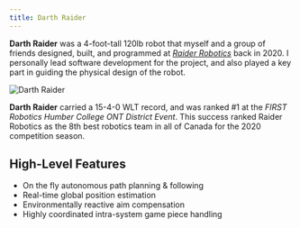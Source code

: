 ```yaml
---
title: Darth Raider
---
```


**Darth Raider** was a 4-foot-tall 120lb robot that myself and a group of friends designed, built, and programmed at [*Raider Robotics*](https://raiderrobotics.org/?utm_source=ewpratten.com) back in 2020. I personally lead software development for the project, and also played a key part in guiding the physical design of the robot.

<img src="/images/projects/darthraider.png" alt="Darth Raider" style="max-width:400px;">

**Darth Raider** carried a 15-4-0 WLT record, and was ranked #1 at the *FIRST Robotics Humber College ONT District Event*. This success ranked Raider Robotics as the 8th best robotics team in all of Canada for the 2020 competition season.

## High-Level Features

- On the fly autonomous path planning & following
- Real-time global position estimation
- Environmentally reactive aim compensation
- Highly coordinated intra-system game piece handling
